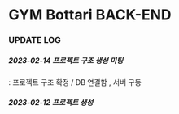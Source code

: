 # GYM Bottari BACK-END


### UPDATE LOG



##### 2023-02-14 프로젝트 구조 생성 미팅
: 프로젝트 구조 확정 / DB 연결함 , 서버 구동
##### 2023-02-12 프로젝트 생성

